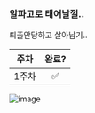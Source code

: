 ### 알파고로 태어날껄..

퇴출안당하고 살아남기..

|주차|완료?|
|:---:|:---:|
| 1주차 | ✅ |

![image](https://user-images.githubusercontent.com/72497599/161424540-b6f5b693-12b0-4a4f-bcf2-7aaeefb182c5.png)

